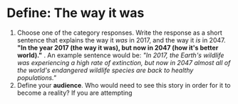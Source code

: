 # Define: The way it was

1. Choose one of the category responses. Write the response as a short sentence that explains the way it *was* in 2017, and the way it *is* in 2047. **"In the year 2017 (the way it was), but now in 2047 (how it's better world)."** . An example sentence would be: *"In 2017, the Earth's wildlife was experiencing a high rate of extinction, but now in 2047 almost all of the world's endangered wildlife species are back to healthy populations."*
2. Define your **audience**. Who would need to see this story in order for it to become a reality? If you are attempting